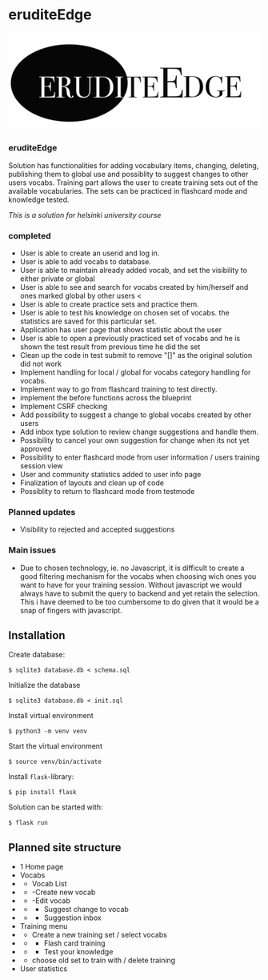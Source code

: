 # eruditeEdge
![erudite Edge gives you a tool for getting your vocab skills sharpened](static/Eelogo.jpg)
### eruditeEdge
Solution has functionalities for adding vocabulary items, changing, deleting, publishing them to global use and possiblity to suggest changes to other users vocabs.
Training part allows the user to create training sets out of the available vocabularies. The sets can be practiced in flashcard mode and knowledge tested.






*This is a solution for helsinki university course*
### completed 
- User is able to create an userid and log in. 
- User is able to add vocabs to database. 
- User is able to maintain already added vocab, and set the visibility to either private or global 
- User is able to see and search for vocabs created by him/herself and ones marked global by other users <
- User is able to create practice sets and practice them.  
- User is able to test his knowledge on chosen set of vocabs. the statistics are saved for this particular set. 
- Application has user page that shows statistic about the user
- User is able to open a previously practiced set of vocabs and he is shown the test result from previous time he did the set
- Clean up the code in test submit to remove "[]" as the original solution did not work
- Implement handling for local / global for vocabs category handling for vocabs.
- Implement way to go from flashcard training to test directly.
- implement the before functions across the blueprint
- Implement CSRF checking
- Add possibility to suggest a change to global vocabs created by other users
- Add inbox type solution to review change suggestions and handle them.
- Possibility to cancel your own suggestion for change when its not yet approved
- Possibility to enter flashcard mode from user information / users training session view
- User and community statistics added to user info page
- Finalization of layouts and clean up of code
- Possiblity to return to flashcard mode from testmode

### Planned updates
- Visibility to rejected and accepted suggestions



### Main issues
* Due to chosen technology, ie. no Javascript, it is difficult to create a good filtering mechanism for the vocabs when choosing wich ones you want to have for your training session. Without javascript we would always have to submit the query to backend and yet retain the selection. This i have deemed to be too cumbersome to do given that it would be a snap of fingers with javascript.




## Installation 

Create database:
```
$ sqlite3 database.db < schema.sql
```
Initialize the database
```
$ sqlite3 database.db < init.sql
```
Install virtual environment
```
$ python3 -m venv venv
```
Start the virtual environment
```
$ source venv/bin/activate
```
Install `flask`-library:
```
$ pip install flask
```
Solution can be started with:
```
$ flask run
```



## Planned site structure

- 1 Home page
- Vocabs
- - Vocab List
- - -Create new vocab
- - -Edit vocab
- - - Suggest change to vocab
- - - Suggestion inbox
- Training menu
- - Create a new training set / select vocabs
- - - Flash card training
- - - Test your knowledge
- - choose old set to train with / delete training
- User statistics

